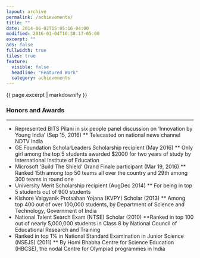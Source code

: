 ```yaml
---
layout: archive
permalink: /achievements/
title: ""
date: 2014-06-02T15:05:16-04:00
modified: 2016-01-04T16:38:17-05:00
excerpt: ""
ads: false
fullwidth: true
tiles: true
feature:
  visible: false
  headline: "Featured Work"
  category: achievements
---
```


{{ page.excerpt | markdownify }}

### Honors and Awards
<hr>

* Represented BITS Pilani in six people panel discussion on ‘Innovation by Young India’ (Sep 15, 2016) 
** Telecasted on national news channel NDTV India 
* GE Foundation Scholar­Leaders Scholarship recipient (May 2016) 
** Only girl among the top 5 students awarded $2000 for two years of study by International Institute of Education  
* Microsoft ‘Build The Shield’ Grand Finale participant (Mar 19, 2016) 
** Ranked 15th among top 50 teams all over the country and 29th among 300 teams in round one 
* University Merit Scholarship recipient (Aug­Dec 2014) 
** For being in top 5 students out of 900 students  
* Kishore Vaigyanik Protsahan Yojana (KVPY) Scholar (2013) 
** Among top 400 out of over 100,000 students, by Department of Science and Technology, Government of India 
* National Talent Search Exam (NTSE) Scholar (2010) 
**Ranked in top 100 out of nearly 5,000,000 students in Class 8 by National Council of Educational Research and Training  
* Ranked in top 1% in National Standard Examination in Junior Science (NSEJS) (2011) 
** By Homi Bhabha Centre for Science Education (HBCSE), the nodal Centre for Olympiad programmes in India 
